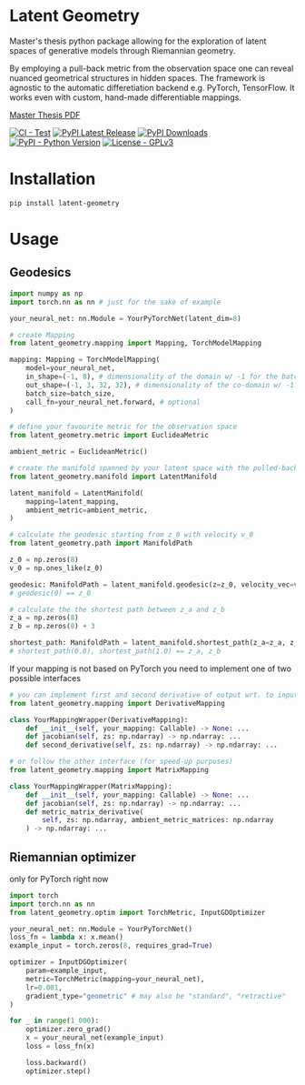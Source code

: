 # Latent Geometry
Master's thesis python package allowing for the exploration of latent spaces of generative models through Riemannian geometry.

By employing a pull-back metric from the observation space one can reveal nuanced geometrical structures in hidden spaces. The framework is agnostic to the automatic differetiation backend e.g. PyTorch, TensorFlow. It works even with custom, hand-made differentiable mappings.

[Master Thesis PDF](https://smallpdf.com/file#s=5a36cf0c-5886-4cc8-8056-f71159916b62)

[![CI - Test](https://github.com/quczer/latent-geometry/actions/workflows/tests.yaml/badge.svg)](https://github.com/quczer/latent-geometry/actions/workflows/tests.yaml)
[![PyPI Latest Release](https://img.shields.io/pypi/v/latent-geometry.svg)](https://pypi.org/project/latent-geometry/)
[![PyPI Downloads](https://img.shields.io/pypi/dm/latent-geometry.svg)](https://pypi.org/project/latent-geometry/)
[![PyPI - Python Version](https://img.shields.io/pypi/pyversions/latent-geometry)](https://pypi.org/project/latent-geometry/)
[![License - GPLv3](https://img.shields.io/pypi/l/latent-geometry.svg)](https://github.com/quczer/latent-geometry/blob/master/LICENSE)

# Installation
```cosole
pip install latent-geometry
```

# Usage
## Geodesics

```python
import numpy as np
import torch.nn as nn # just for the sake of example

your_neural_net: nn.Module = YourPyTorchNet(latent_dim=8)

# create Mapping
from latent_geometry.mapping import Mapping, TorchModelMapping

mapping: Mapping = TorchModelMapping(
    model=your_neural_net,
    in_shape=(-1, 8), # dimensionality of the domain w/ -1 for the batch size
    out_shape=(-1, 3, 32, 32), # dimensionality of the co-domain w/ -1 for the batch size
    batch_size=batch_size,
    call_fn=your_neural_net.forward, # optional
)

# define your favourite metric for the observation space
from latent_geometry.metric import EuclideaMetric

ambient_metric = EuclideanMetric()

# create the manifold spanned by your latent space with the pulled-back ambient metric
from latent_geometry.manifold import LatentManifold

latent_manifold = LatentManifold(
    mapping=latent_mapping,
    ambient_metric=ambient_metric,
)

# calculate the geodesic starting from z_0 with velocity v_0
from latent_geometry.path import ManifoldPath

z_0 = np.zeros(8)
v_0 = np.ones_like(z_0)

geodesic: ManifoldPath = latent_manifold.geodesic(z=z_0, velocity_vec=v_0)
# geodesic(0) == z_0

# calculate the the shortest path between z_a and z_b
z_a = np.zeros(8)
z_b = np.zeros(8) + 3

shortest_path: ManifoldPath = latent_manifold.shortest_path(z_a=z_a, z_b=z_b)
# shortest_path(0.0), shortest_path(1.0) == z_a, z_b

```
If your mapping is not based on PyTorch you need to implement one of two possible interfaces

```python
# you can implement first and second derivative of output wrt. to input
from latent_geometry.mapping import DerivativeMapping

class YourMappingWrapper(DerivativeMapping):
    def __init__(self, your_mapping: Callable) -> None: ...
    def jacobian(self, zs: np.ndarray) -> np.ndarray: ...
    def second_derivative(self, zs: np.ndarray) -> np.ndarray: ...

# or follow the other interface (for speed-up purpuses)
from latent_geometry.mapping import MatrixMapping

class YourMappingWrapper(MatrixMapping):
    def __init__(self, your_mapping: Callable) -> None: ...
    def jacobian(self, zs: np.ndarray) -> np.ndarray: ...
    def metric_matrix_derivative(
        self, zs: np.ndarray, ambient_metric_matrices: np.ndarray
    ) -> np.ndarray: ...
```
## Riemannian optimizer
only for PyTorch right now
```python
import torch
import torch.nn as nn
from latent_geometry.optim import TorchMetric, InputGDOptimizer

your_neural_net: nn.Module = YourPyTorchNet()
loss_fn = lambda x: x.mean()
example_input = torch.zeros(8, requires_grad=True)

optimizer = InputDGOptimizer(
    param=example_input,
    metric=TorchMetric(mapping=your_neural_net),
    lr=0.001,
    gradient_type="geometric" # may also be "standard", "retractive"
)

for _ in range(1_000):
    optimizer.zero_grad()
    x = your_neural_net(example_input)
    loss = loss_fn(x)

    loss.backward()
    optimizer.step()

```
